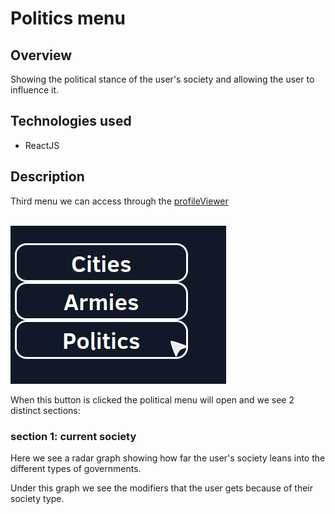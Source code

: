 # Politics menu

## Overview
Showing the political stance of the user's society and allowing the user to influence it. 

## Technologies used
- ReactJS

## Description
Third menu we can access through the [profileViewer](profile_viewer.md)

<br>![alt text](../images/political_button.png)

When this button is clicked the political menu will open and we see 2 distinct sections:

### section 1: current society

Here we see a radar graph showing how far the user's society leans into the different types of governments. 



Under this graph we see the modifiers that the user gets because of their society type. 